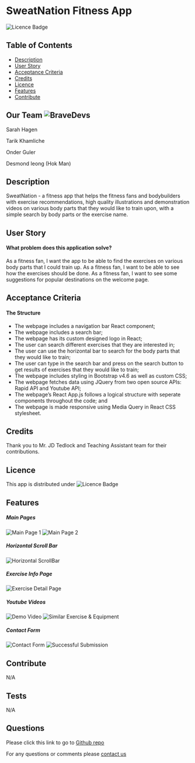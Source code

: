 # SweatNation Fitness App

![Licence Badge](https://img.shields.io/badge/MIT-Licence-green)

## Table of Contents

* [Description](#Description)
* [User Story](#UserStory)
* [Acceptance Criteria](#AcceptanceCriteria)
* [Credits](#Credits)
* [Licence](#Licence)
* [Features](#Features)
* [Contribute](#Contribute)

## Our Team ![BraveDevs](https://img.shields.io/badge/Brave-Devs-orange)

Sarah Hagen

Tarik Khamliche

Onder Guler

Desmond Ieong (Hok Man)

## Description

SweatNation - a fitness app that helps the fitness fans and bodybuilders with exercise recommendations, high quality illustrations and demonstration videos on various body parts that they would like to train upon, with a simple search by body parts or the exercise name.

## User Story

#### What problem does this application solve?

As a fitness fan, I want the app to be able to find the exercises on various body parts that I could train up.
As a fitness fan, I want to be able to see how the exercises should be done.
As a fitness fan, I want to see some suggestions for popular destinations on the welcome page.

## Acceptance Criteria

#### The Structure

- The webpage includes a navigation bar React component;
- The webpage includes a search bar;
- The webpage has its custom designed logo in React;
- The user can search different exercises that they are interested in;
- The user can use the horizontal bar to search for the body parts that they would like to train;
- The user can type in the search bar and press on the search button to get results of exercises that they would like to train;
- The webpage includes styling in Bootstrap v4.6 as well as custom CSS;
- The webpage fetches data using JQuery from two open source APIs: Rapid API and Youtube API;
- The webpage’s React App.js follows a logical structure with seperate components throughout the code; and
- The webpage is made responsive using Media Query in React CSS stylesheet.

## Credits

Thank you to Mr. JD Tedlock and Teaching Assistant team for their contributions.

## Licence

This app is distributed under ![Licence Badge](https://img.shields.io/badge/MIT-Licence-green)

## Features

##### Main Pages

![Main Page 1](src/assets/readme/printscreen%20main-1.jpg)
![Main Page 2](src/assets/readme/printscreen%20main-2.jpg)

##### Horizontal Scroll Bar

![Horizontal ScrollBar](src/assets/readme/printscreen%20horizontalScrollBar.jpg)

##### Exercise Info Page

![Exercise Detail Page](src/assets/readme/printscreen%20exercise-info-page.jpg)

##### Youtube Videos

![Demo Video](src/assets/readme/printscreen%20-%20youtube%20video.jpg)
![Similar Exercise & Equipment](src/assets/readme/printscreen-similar%20exercise%20and%20equipment.jpg)

##### Contact Form

![Contact Form](src/assets/readme/printscreen-contact%20form.jpg)
![Successful Submission](src/assets/readme/printscreen-successful%20form.jpg)

## Contribute

N/A

## Tests

N/A

## Questions

Please click this link to go to [Github repo](https://github.com/onderguler35/sweatnation-groupproject2)

For any questions or comments please [contact us](mailto:onder5@hotmail.com)
